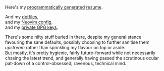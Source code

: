 Here's my [programmatically generated](https://github.com/ccjmne/resume#readme) [resume](https://ccjmne.github.io/resume).  

And my [dotfiles](https://github.com/ccjmne/dotfiles2025),  
and my [Neovim config](https://github.com/ccjmne/nvim),  
and my [private GPG keys](https://www.youtube.com/watch?v=dQw4w9WgXcQ).

There's some nifty stuff buried in there, despite my general stance favouring the sane defaults, possibly choosing to further sanitise them *upstream* rather than sprinkling my flavour on top or aside.  
But mostly, it's pretty hygienic, fairly future-forward while not necessarily chasing the latest trend, and generally having passed the scrutinous ocular pat-down of a control-obsessed, ravenous, technical mind.
